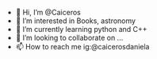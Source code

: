 - 👋 Hi, I’m @Caiceros
- 👀 I’m interested in Books, astronomy
- 🌱 I’m currently learning python and C++
- 💞️ I’m looking to collaborate on ...
- 📫 How to reach me ig:@caicerosdaniela

<!---
Caiceros/Caiceros is a ✨ special ✨ repository because its `README.md` (this file) appears on your GitHub profile.
You can click the Preview link to take a look at your changes.
--->
